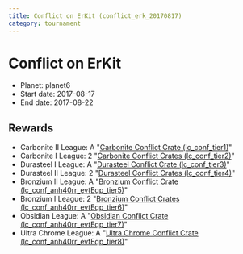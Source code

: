 ```yaml
---
title: Conflict on ErKit (conflict_erk_20170817)
category: tournament
---
```

# Conflict on ErKit

  * Planet: planet6
  * Start date: 2017-08-17
  * End date: 2017-08-22

## Rewards

  * Carbonite II League: A "[Carbonite Conflict Crate (lc_conf_tier1)](lc_conf_tier1.html)"
  * Carbonite I League: 2 "[Carbonite Conflict Crates (lc_conf_tier2)](lc_conf_tier2.html)"
  * Durasteel I League: A "[Durasteel Conflict Crate (lc_conf_tier3)](lc_conf_tier3.html)"
  * Durasteel II League: 2 "[Durasteel Conflict Crates (lc_conf_tier4)](lc_conf_tier4.html)"
  * Bronzium II League: A "[Bronzium Conflict Crate (lc_conf_anh40rr_evtEqp_tier5)](lc_conf_anh40rr_evtEqp_tier5.html)"
  * Bronzium I League: 2 "[Bronzium Conflict Crates (lc_conf_anh40rr_evtEqp_tier6)](lc_conf_anh40rr_evtEqp_tier6.html)"
  * Obsidian League: A "[Obsidian Conflict Crate (lc_conf_anh40rr_evtEqp_tier7)](lc_conf_anh40rr_evtEqp_tier7.html)"
  * Ultra Chrome League: A "[Ultra Chrome Conflict Crate (lc_conf_anh40rr_evtEqp_tier8)](lc_conf_anh40rr_evtEqp_tier8.html)"

